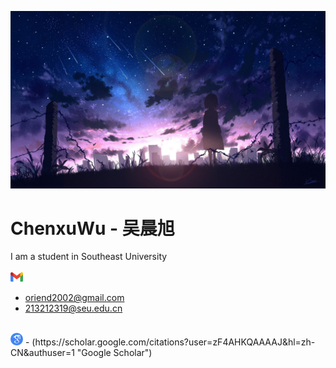 ![](./_Pictures/title_image.jpg)

<h1> ChenxuWu - 吴晨旭 </h1>

I am a student in Southeast University  
<br>
<img src="./_Pictures/gmail_icon.png" width="20px"> 
- oriend2002@gmail.com
- 213212319@seu.edu.cn
<br>
<img src="./_Pictures/google_scholar_icon.png" width="20px">
- (https://scholar.google.com/citations?user=zF4AHKQAAAAJ&hl=zh-CN&authuser=1 "Google Scholar")



